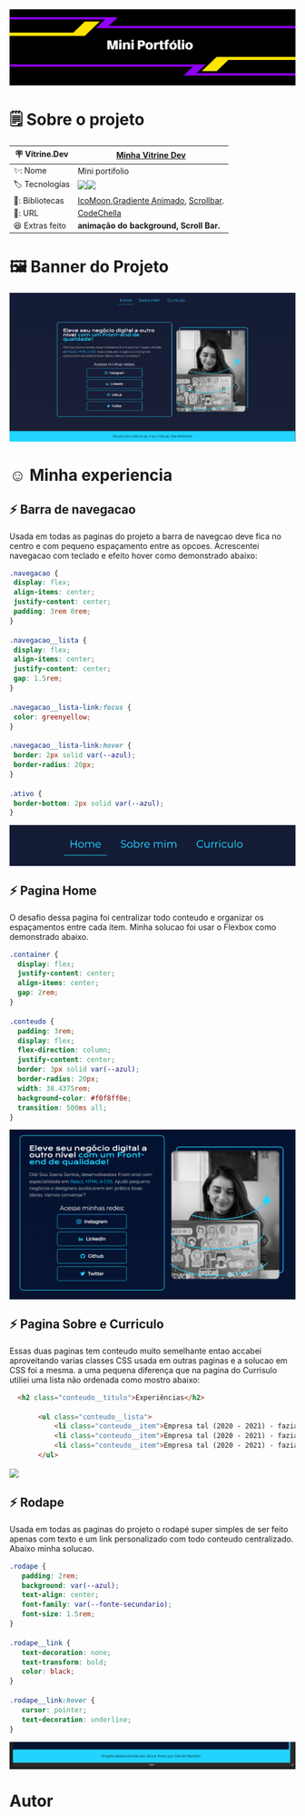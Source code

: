<div align="center">
<img align="center" src="https://github.com/DanielBarret0/portifolio-curso-alura/blob/main/assets/img/capa-projeto.png">
</div>

# 🗒️ Sobre o projeto

| 🪧 Vitrine.Dev |  [Minha Vitrine Dev](https://cursos.alura.com.br/vitrinedev/danielbarreto)   |
| -------------  | --- |
| ✨: Nome        | Mini portifolio
| 🏷️ Tecnologias | <img src="https://img.shields.io/badge/HTML5-E34F26?style=for-the-badge&logo=html5&logoColor=white"><img src="https://img.shields.io/badge/CSS3-1572B6?style=for-the-badge&logo=css3&logoColor=white">
  | 🎇: Bibliotecas |  [IcoMoon](https://icomoon.io/),[Gradiente Animado](https://www.gradient-animator.com/), [Scrollbar](https://www.cssportal.com/css-scrollbar-generator/).
| 🚀: URL         | [CodeChella]()
| :laughing: Extras feito     | **animação do background, Scroll Bar.**
<!-- Inserir imagem com a #vitrinedev ao final do link -->

# 🖼️ Banner do Projeto
<div align="center">

<img src="https://github.com/DanielBarret0/portifolio-curso-alura/blob/main/assets/img/banner-projeto.png">
</div>


# :relaxed: Minha experiencia

  
  ## :zap: Barra de navegacao
  Usada em todas as paginas do projeto a barra de navegcao deve fica no centro e com pequeno espaçamento entre as opcoes. Acrescentei navegacao com teclado e efeito hover como demonstrado abaixo:
  
   ~~~CSS
.navegacao {
    display: flex;
    align-items: center;
    justify-content: center;
    padding: 3rem 0rem;
}

.navegacao__lista {
    display: flex;
    align-items: center;
    justify-content: center;
    gap: 1.5rem;
}

.navegacao__lista-link:focus {
    color: greenyellow;
}

.navegacao__lista-link:hover {
    border: 2px solid var(--azul);
    border-radius: 20px;
}

.ativo {
    border-bottom: 2px solid var(--azul);
}
  ~~~
  
  <img align="center" src="https://github.com/DanielBarret0/portifolio-curso-alura/blob/main/assets/img/2-gif-barra-navegacao.gif">

  ## :zap: Pagina Home
  O desafio dessa pagina foi centralizar todo conteudo e organizar os espaçamentos entre cada item. Minha solucao foi usar o Flexbox como demonstrado abaixo.
  
  ~~~CSS
.container {
    display: flex;
    justify-content: center;
    align-items: center;
    gap: 2rem;
}

.conteudo {
    padding: 3rem;
    display: flex;
    flex-direction: column;
    justify-content: center;
    border: 3px solid var(--azul);
    border-radius: 20px;
    width: 38.4375rem;
    background-color: #f0f8ff0e;
    transition: 500ms all;
}
  ~~~
  
  <img align="center" src="https://github.com/DanielBarret0/portifolio-curso-alura/blob/main/assets/img/1-pagina-home-solucao.png">
  
  
   ## :zap: Pagina Sobre e Curriculo
  Essas duas paginas tem conteudo muito semelhante entao accabei aproveitando varias classes CSS usada em outras paginas e a solucao em CSS foi a mesma. a uma pequena diferença que na pagina do Currisulo utiliei uma lista não ordenada como mostro abaixo:
  
  ~~~HTML
    <h2 class="conteudo__titulo">Experiências</h2>

         <ul class="conteudo__lista">
             <li class="conteudo__item">Empresa tal (2020 - 2021) - fazia isso e aquilo</li>
             <li class="conteudo__item">Empresa tal (2020 - 2021) - fazia isso e aquilo</li>
             <li class="conteudo__item">Empresa tal (2020 - 2021) - fazia isso e aquilo</li>
         </ul>
  ~~~
  
  <img align="center" src="https://github.com/DanielBarret0/portifolio-curso-alura/blob/main/assets/img/3-gif-sobre-e-curriculo.gif">
 
   ## :zap: Rodape
  Usada em todas as paginas do projeto o rodapé super simples de ser feito apenas com texto e um link personalizado com todo conteudo centralizado. Abaixo minha solucao.
  
 ~~~CSS
.rodape {
    padding: 2rem;
    background: var(--azul);
    text-align: center;
    font-family: var(--fonte-secundario);
    font-size: 1.5rem;
}

.rodape__link {
    text-decoration: none;
    text-transform: bold;
    color: black;
}

.rodape__link:hover {
    cursor: pointer;
    text-decoration: underline;
}
  ~~~
  
  
  <img align="center" src="https://github.com/DanielBarret0/portifolio-curso-alura/blob/main/assets/img/4-rodape-solucao.png">
  
 # Autor 
 
